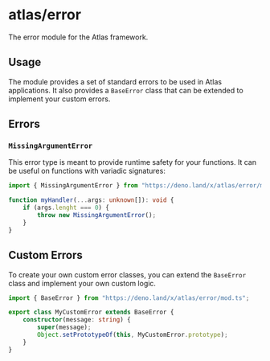 # atlas/error

The error module for the Atlas framework.

## Usage

The module provides a set of standard errors to be used in Atlas applications.
It also provides a `BaseError` class that can be extended to implement your
custom errors.

## Errors

### `MissingArgumentError`

This error type is meant to provide runtime safety for your functions. It can be
useful on functions with variadic signatures:

```ts
import { MissingArgumentError } from "https://deno.land/x/atlas/error/mod.ts";

function myHandler(...args: unknown[]): void {
	if (args.lenght === 0) {
		throw new MissingArgumentError();
	}
}
```

## Custom Errors

To create your own custom error classes, you can extend the `BaseError` class
and implement your own custom logic.

```ts
import { BaseError } from "https://deno.land/x/atlas/error/mod.ts";

export class MyCustomError extends BaseError {
	constructor(message: string) {
		super(message);
		Object.setPrototypeOf(this, MyCustomError.prototype);
	}
}
```
